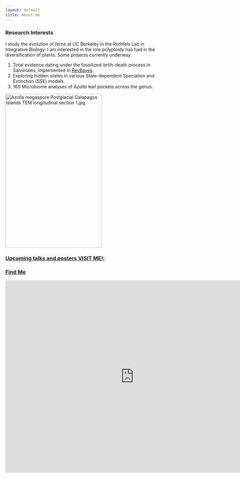 ```yaml
---
layout: default
title: About me
---
```

### Research Interests
I study the evolution of ferns at UC Berkeley in the Rothfels Lab in Integrative Biology. I am interested in the role polyploidy has had in the diversification of plants.
Some projects currently underway:

1. Total evidence dating under the fossilized-brtih-death process in Salviniales, implemented in [RevBayes](https://revbayes.github.io/).
2. Exploring hidden states in various State-dependent Speciation and Extinction (SSE) models.
3. 16S Microbiome analyses of *Azolla* leaf pockets across the genus.

<p><a href="https://commons.wikimedia.org/wiki/File:Azolla_megaspore_Postglacial_Galapagos_Islands_TEM_longitudinal_section_1.jpg#/media/File:Azolla_megaspore_Postglacial_Galapagos_Islands_TEM_longitudinal_section_1.jpg"><img src="https://upload.wikimedia.org/wikipedia/commons/a/af/Azolla_megaspore_Postglacial_Galapagos_Islands_TEM_longitudinal_section_1.jpg" alt="Azolla megaspore Postglacial Galapagos Islands TEM longitudinal section 1.jpg" height="480" width="301"></p>

### Upcoming talks and posters VISIT ME!:


### Find Me
<iframe src="
https://calendar.google.com/calendar/embed?src=michael_song%40berkeley.edu&ctz=America/Los_Angeles
" style="border: 0" width="800" height="600" frameborder="0" scrolling="no"></iframe>
